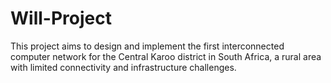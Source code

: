 # Will-Project
This project aims to design and implement the first interconnected computer network for the Central Karoo district in South Africa, a rural area with limited connectivity and infrastructure challenges.
